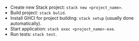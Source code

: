 - Create new Stack project: `stack new <project_name>`.
- Build project: `stack bulid`.
- Install GHCI for project building: `stack setup` (usually done automatically).
- Start application: `stack exec <project_name>-exe`.
- Run tests: `stack test`.
